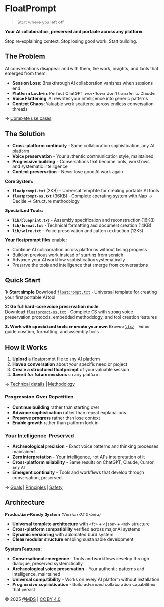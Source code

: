 # FloatPrompt
> Start where you left off

**Your AI collaboration, preserved and portable across any platform.**

Stop re-explaining context. Stop losing good work. Start building.

## The Problem

AI conversations disappear and with them, the work, insights, and tools that emerged from them.

- **Session Loss**: Breakthrough AI collaboration vanishes when sessions end
- **Platform Lock-in**: Perfect ChatGPT workflows don't transfer to Claude  
- **Voice Flattening**: AI rewrites your intelligence into generic patterns
- **Context Chaos**: Valuable work scattered across endless conversation threads

→ [Complete use cases](docs/use.md)

## The Solution

- **Cross-platform continuity** - Same collaboration sophistication, any AI platform
- **Voice preservation** - Your authentic communication style, maintained
- **Progressive building** - Conversations that become tools, workflows, and systematic intelligence
- **Context preservation** - Never lose good AI work again

**Core System:**
- **`floatprompt.txt`** (2KB) - Universal template for creating portable AI tools
- **`floatprompt-os.txt`** (36KB) - Complete operating system with Map → Decide → Structure methodology

**Specialized Tools:**
- **`lib/blueprint.txt`** - Assembly specification and reconstruction (16KB)
- **`lib/format.txt`** - Technical formatting and document creation (14KB)  
- **`lib/voice.txt`** - Voice preservation and pattern extraction (12KB)

**Your floatprompt files** enable:
- Continue AI collaboration across platforms without losing progress
- Build on previous work instead of starting from scratch
- Advance your AI workflow sophistication systematically
- Preserve the tools and intelligence that emerge from conversations

## Quick Start

**1: Start simple**
Download [`floatprompt.txt`](dist/floatprompt.txt) - Universal template for creating your first portable AI tool

**2: Go full hard-core voice preservation mode**  
Download [`floatprompt-os.txt`](dist/floatprompt-os.txt) - Complete OS with strong voice preservation protocols, embedded methodology, and tool creation features

**3. Work with specialized tools or create your own**
Browse [`lib/`](dist/lib/) - Voice guide creation, formatting, and assembly tools


## How It Works

1. **Upload** a floatprompt file to any AI platform
2. **Have a conversation** about your specific need or project
3. **Create a structured floatprompt** of your valuable session
4. **Save it for future sessions** on any platform 

→ [Technical details](docs/fp.md) | [Methodology](docs/mds-method.md)

### **Progression Over Repetition**
- **Continue building** rather than starting over
- **Advance sophistication** rather than repeat explanations
- **Preserve progress** rather than lose context
- **Enable growth** rather than platform lock-in

### **Your Intelligence, Preserved**
- **Archaeological precision** - Exact voice patterns and thinking processes maintained
- **Zero interpretation** - Your intelligence, not AI's interpretation of it
- **Cross-platform reliability** - Same results on ChatGPT, Claude, Cursor, any AI
- **Emergent continuity** - Tools and workflows that develop through conversation, preserved

→ [Goals](docs/goals.md) | [Principles](docs/principles.md) | [Safety](docs/safety.md)

## Architecture

**Production-Ready System** *(Version 0.1.0-beta)*

- **Universal template architecture** with `<fp>` + `<json>` + `<md>` structure
- **Cross-platform compatibility** verified across major AI systems  
- **Dynamic versioning** with automated build system
- **Clean modular structure** enabling sustainable development

**System Features:**
- **Conversational emergence** - Tools and workflows develop through dialogue, preserved systematically
- **Archaeological voice preservation** - Your authentic patterns and intelligence, maintained
- **Universal compatibility** - Works on every AI platform without installation
- **Progressive sophistication** - Build advanced collaboration capabilities that persist

© 2025 [@MDS](https://mds.is) | [CC BY 4.0](https://creativecommons.org/licenses/by/4.0/)
